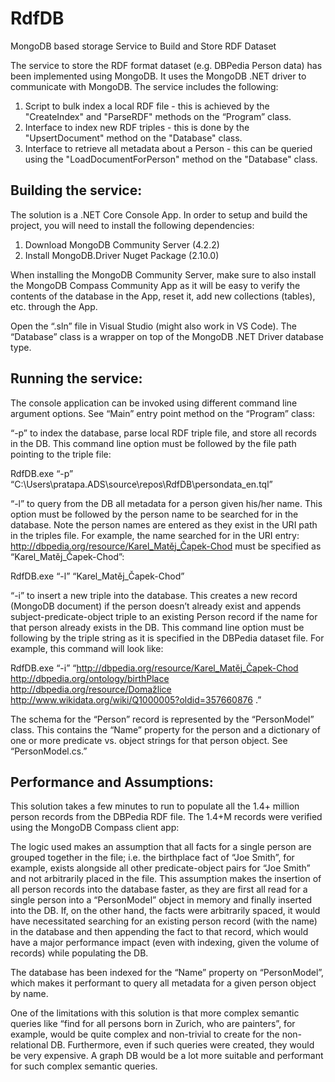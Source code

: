 # RdfDB
MongoDB based storage Service to Build and Store RDF Dataset

The service to store the RDF format dataset (e.g. DBPedia Person data) has been implemented using MongoDB. It uses the MongoDB .NET driver to communicate with MongoDB. The service includes the following:

1. Script to bulk index a local RDF file - this is achieved by the "CreateIndex" and "ParseRDF" methods on the “Program” class.
2. Interface to index new RDF triples - this is done by the "UpsertDocument" method on the "Database" class.
3. Interface to retrieve all metadata about a Person - this can be queried using the "LoadDocumentForPerson" method on the "Database" class.

## Building the service:

The solution is a .NET Core Console App. In order to setup and build the project, you will need to install the following dependencies:
1.	Download MongoDB Community Server (4.2.2)
2.	Install MongoDB.Driver Nuget Package (2.10.0)

When installing the MongoDB Community Server, make sure to also install the MongoDB Compass Community App as it will be easy to verify the contents of the database in the App, reset it, add new collections (tables), etc. through the App.

Open the “.sln” file in Visual Studio (might also work in VS Code). The “Database” class is a wrapper on top of the MongoDB .NET Driver database type. 

## Running the service:

The console application can be invoked using different command line argument options. See “Main” entry point method on the “Program” class:

“-p” to index the database, parse local RDF triple file, and store all records in the DB. This command line option must be followed by the file path pointing to the triple file:

RdfDB.exe “-p” “C:\Users\pratapa.ADS\source\repos\RdfDB\persondata_en.tql”

“-l” to query from the DB all metadata for a person given his/her name. This option must be followed by the person name to be searched for in the database. Note the person names are entered as they exist in the URI path in the triples file. For example, the name searched for in the URI entry: http://dbpedia.org/resource/Karel_Matěj_Čapek-Chod must be specified as “Karel_Matěj_Čapek-Chod”:

RdfDB.exe “-l” “Karel_Matěj_Čapek-Chod”

“-i” to insert a new triple into the database. This creates a new record (MongoDB document) if the person doesn’t already exist and appends subject-predicate-object triple to an existing Person record if the name for that person already exists in the DB. This command line option must be following by the triple string as it is specified in the DBPedia dataset file. For example, this command will look like: 

RdfDB.exe “-i” “<http://dbpedia.org/resource/Karel_Matěj_Čapek-Chod> <http://dbpedia.org/ontology/birthPlace> <http://dbpedia.org/resource/Domažlice> <http://www.wikidata.org/wiki/Q1000005?oldid=357660876> .”

The schema for the “Person” record is represented by the “PersonModel” class. This contains the “Name” property for the person and a dictionary of one or more predicate vs. object strings for that person object. See “PersonModel.cs.”


## Performance and Assumptions:

This solution takes a few minutes to run to populate all the 1.4+ million person records from the DBPedia RDF file. The 1.4+M records were verified using the MongoDB Compass client app:
 

The logic used makes an assumption that all facts for a single person are grouped together in the file; i.e. the birthplace fact of “Joe Smith”, for example, exists alongside all other predicate-object pairs for “Joe Smith” and not arbitrarily placed in the file. This assumption makes the insertion of all person records into the database faster, as they are first all read for a single person into a “PersonModel” object in memory and finally inserted into the DB. If, on the other hand, the facts were arbitrarily spaced, it would have necessitated searching for an existing person record (with the name) in the database and then appending the fact to that record, which would have a major performance impact (even with indexing, given the volume of records) while populating the DB.

The database has been indexed for the “Name” property on “PersonModel”, which makes it performant to query all metadata for a given person object by name.

One of the limitations with this solution is that more complex semantic queries like “find for all persons born in Zurich, who are painters”, for example, would be quite complex and non-trivial to create for the non-relational DB. Furthermore, even if such queries were created, they would be very expensive. A graph DB would be a lot more suitable and performant for such complex semantic queries.

